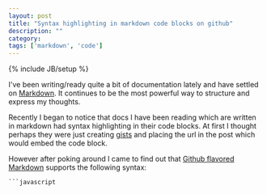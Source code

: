```yaml
---
layout: post
title: "Syntax highlighting in markdown code blocks on github"
description: ""
category: 
tags: ['markdown', 'code']
---
```

{% include JB/setup %}

I've been writing/ready quite a bit of documentation lately and have settled on
[Markdown](http://daringfireball.net/projects/markdown/). It continues to be the
most powerful way to structure and express my thoughts.

Recently I began to notice that docs I have been reading which are written in
markdown had syntax highlighting in their code blocks. At first I thought
perhaps they were just creating [gists](gist.github.com) and placing the url in
the post which would embed the code block. 

However after poking around I came to find out that [Github flavored Markdown](https://help.github.com/articles/github-flavored-markdown)
supports the following syntax:

`` ```javascript ``
